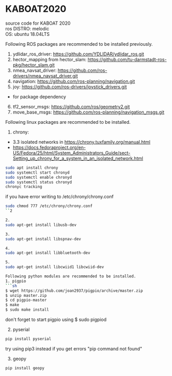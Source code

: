 # KABOAT2020
source code for KABOAT 2020 </br>
ros DISTRO: melodic </br>
OS: ubuntu 18.04LTS

Following ROS packages are recommended to be installed previously.

1. ydlidar_ros_driver: https://github.com/YDLIDAR/ydlidar_ros.git
2. hector_mapping from hector_slam: https://github.com/tu-darmstadt-ros-pkg/hector_slam.git
3. nmea_navsat_driver: https://github.com/ros-drivers/nmea_navsat_driver.git
4. navigation: https://github.com/ros-planning/navigation.git 
5. joy: https://github.com/ros-drivers/joystick_drivers.git
 - for package dependency
6. tf2_sensor_msgs: https://github.com/ros/geometry2.git
7. move_base_msgs: https://github.com/ros-planning/navigation_msgs.git

Following linux packages are recommended to be installed.
1. chrony:
- 3.3 isolated networks in https://chrony.tuxfamily.org/manual.html
- https://docs.fedoraproject.org/en-US/Fedora/25/html/System_Administrators_Guide/sect-Setting_up_chrony_for_a_system_in_an_isolated_network.html
```sh
sudo apt install chrony
sudo systemctl start chronyd
sudo systemctl enable chronyd
sudo systemctl status chronyd
chronyc tracking
```
if you have error writing to /etc/chrony/chrony.conf
```sh
sudo chmod 777 /etc/chrony/chrony.conf
``2

2. 
sudo apt-get install libusb-dev

3.
sudo apt-get install libspnav-dev

4.
sudo apt-get install libbluetooth-dev

5.
sudo apt-get install libcwiid1 libcwiid-dev

Following python modules are recommended to be installed.
1. pigpio
```sh
$ wget https://github.com/joan2937/pigpio/archive/master.zip
$ unzip master.zip
$ cd pigpio-master
$ make
$ sudo make install
```
don't forget to start pigpio using $ sudo pigpiod

2. pyserial
```sh
pip install pyserial
```
try using pip3 instead if you get errors "pip command not found"

3. geopy
```sh
pip install geopy
```


